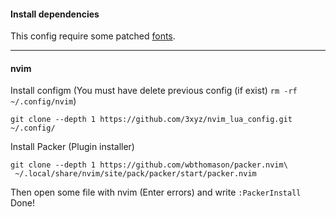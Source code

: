 #### Install dependencies
This config require some patched [fonts](https://www.nerdfonts.com/).
___
#### nvim
Install configm (You must have delete previous config (if exist) `rm -rf ~/.config/nvim`)
```
git clone --depth 1 https://github.com/3xyz/nvim_lua_config.git ~/.config/
```
Install Packer (Plugin installer)
```
git clone --depth 1 https://github.com/wbthomason/packer.nvim\
 ~/.local/share/nvim/site/pack/packer/start/packer.nvim
```
Then open some file with nvim (Enter errors) and write `:PackerInstall`
Done!
